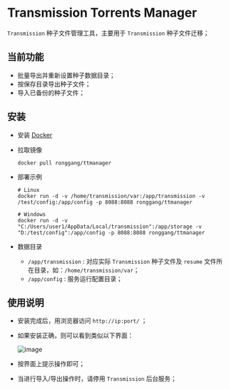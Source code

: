 # Transmission Torrents Manager
`Transmission` 种子文件管理工具，主要用于 `Transmission` 种子文件迁移；

## 当前功能
- 批量导出并重新设置种子数据目录；
- 按保存目录导出种子文件；
- 导入已备份的种子文件；

## 安装
- 安装 [Docker](https://docker.com) 
- 拉取镜像
  ``` shell
  docker pull ronggang/ttmanager
  ```
- 部署示例
  ``` shell
  # Linux
  docker run -d -v /home/transmission/var:/app/transmission -v /test/config:/app/config -p 8088:8088 ronggang/ttmanager

  # Windows
  docker run -d -v "C:/Users/user1/AppData/Local/transmission":/app/storage -v "D:/test/config":/app/config -p 8088:8088 ronggang/ttmanager
  ```

- 数据目录
  - `/app/transmission` : 对应实际 `Transmission` 种子文件及 `resume` 文件所在目录，如：`/home/transmission/var`；
  - `/app/config` : 服务运行配置目录；

## 使用说明
- 安装完成后，用浏览器访问 `http://ip:port/` ；
- 如果安装正确，则可以看到类似以下界面：
  
  ![image](https://user-images.githubusercontent.com/8065899/69037153-4ae66380-0a22-11ea-85d6-7d41f753adf7.png) 

- 按界面上提示操作即可；
- 当进行导入/导出操作时，请停用 `Transmission` 后台服务；